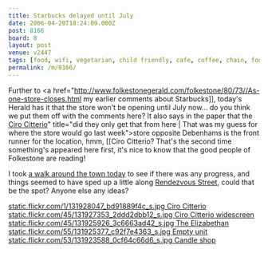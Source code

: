 ```yaml
---
title: Starbucks delayed until July
date: 2006-04-20T18:24:09.000Z
post: 8166
board: 8
layout: post
venue: v2447
tags: [food, wifi, vegetarian, child friendly, cafe, coffee, chain, food, wifi, vegetarian, child friendly, cafe, coffee, chain, folkestone, ciro citterio, rendezvous street]
permalink: /m/8166/
---
```

Further to <a href="http://www.folkestonegerald.com/folkestone/80/73//As-one-store-closes.html my earlier comments about Starbucks]], today's Herald has it that the store won't be opening until July now... do you think we put them off with the comments here? It also says in the paper that the <a href="/wiki/ciro+citterio">Ciro Citterio</a>" title="did they only get that from here | That was my guess for where the store would go last week">store opposite Debenhams is the front runner for the location, hmm, [[Ciro Citterio</a>? That's the second time something's appeared here first, it's nice to know that the good people of Folkestone are reading!

I took <a href="http://www.flickr.com/photos/folkestonegerald/archives/date-taken/2006/04/20/" title="See my pictures...">a walk around the town today</a> to see if there was any progress, and things seemed to have sped up a little along <a href="/wiki/rendezvous+street">Rendezvous Street</a>, could that be the spot? Anyone else any ideas?

<a href="http://flickr.com/photos/folkestonegerald/131928047/in/datetaken/"><a href="http://static.flickr.com/1/131928047_bd91889f4c_s.jpg Ciro Citterio</a>">static.flickr.com/1/131928047_bd91889f4c_s.jpg Ciro Citterio</a></a> <a href="http://flickr.com/photos/folkestonegerald/131927353/in/datetaken/"><a href="http://static.flickr.com/45/131927353_2ddd2dbb12_s.jpg Ciro Citterio widescreen</a>">static.flickr.com/45/131927353_2ddd2dbb12_s.jpg Ciro Citterio widescreen</a></a> <a href="http://flickr.com/photos/folkestonegerald/131925926/in/datetaken/"><a href="http://static.flickr.com/45/131925926_3c6663ad42_s.jpg The Elizabethan</a>">static.flickr.com/45/131925926_3c6663ad42_s.jpg The Elizabethan</a></a> <a href="http://flickr.com/photos/folkestonegerald/131925377/in/datetaken/"><a href="http://static.flickr.com/55/131925377_c92f7e4363_s.jpg Empty unit</a>">static.flickr.com/55/131925377_c92f7e4363_s.jpg Empty unit</a></a> <a href="http://flickr.com/photos/folkestonegerald/131923588/in/datetaken/"><a href="http://static.flickr.com/53/131923588_0cf64c66d6_s.jpg Candle shop</a>">static.flickr.com/53/131923588_0cf64c66d6_s.jpg Candle shop</a></a>
